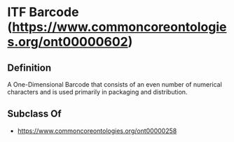 # ITF Barcode (https://www.commoncoreontologies.org/ont00000602)

## Definition
A One-Dimensional Barcode that consists of an even number of numerical characters and is used primarily in packaging and distribution.

## Subclass Of
- https://www.commoncoreontologies.org/ont00000258

